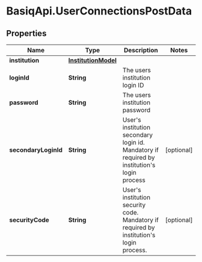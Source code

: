 # BasiqApi.UserConnectionsPostData

## Properties
Name | Type | Description | Notes
------------ | ------------- | ------------- | -------------
**institution** | [**InstitutionModel**](InstitutionModel.md) |  | 
**loginId** | **String** | The users institution login ID | 
**password** | **String** | The users institution password | 
**secondaryLoginId** | **String** | User's institution secondary login id. Mandatory if required by institution's login process | [optional] 
**securityCode** | **String** | User's institution security code. Mandatory if required by institution's login process. | [optional] 


